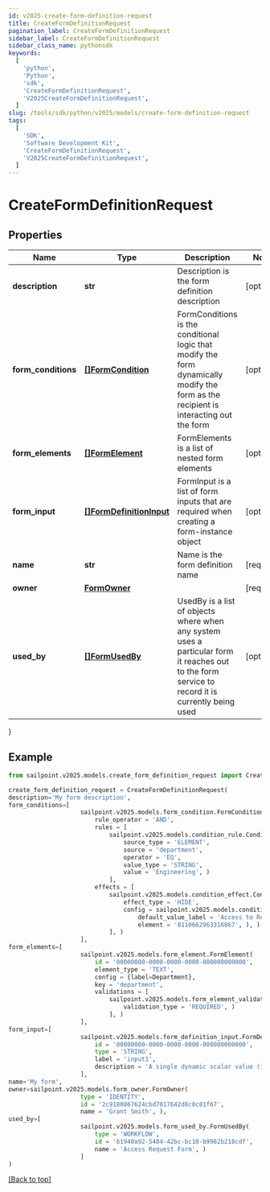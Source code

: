 ```yaml
---
id: v2025-create-form-definition-request
title: CreateFormDefinitionRequest
pagination_label: CreateFormDefinitionRequest
sidebar_label: CreateFormDefinitionRequest
sidebar_class_name: pythonsdk
keywords:
  [
    'python',
    'Python',
    'sdk',
    'CreateFormDefinitionRequest',
    'V2025CreateFormDefinitionRequest',
  ]
slug: /tools/sdk/python/v2025/models/create-form-definition-request
tags:
  [
    'SDK',
    'Software Development Kit',
    'CreateFormDefinitionRequest',
    'V2025CreateFormDefinitionRequest',
  ]
---
```


# CreateFormDefinitionRequest

## Properties

| Name | Type | Description | Notes |
| --- | --- | --- | --- |
| **description** | **str** | Description is the form definition description | [optional] |
| **form_conditions** | [**[]FormCondition**](form-condition) | FormConditions is the conditional logic that modify the form dynamically modify the form as the recipient is interacting out the form | [optional] |
| **form_elements** | [**[]FormElement**](form-element) | FormElements is a list of nested form elements | [optional] |
| **form_input** | [**[]FormDefinitionInput**](form-definition-input) | FormInput is a list of form inputs that are required when creating a form-instance object | [optional] |
| **name** | **str** | Name is the form definition name | [required] |
| **owner** | [**FormOwner**](form-owner) |  | [required] |
| **used_by** | [**[]FormUsedBy**](form-used-by) | UsedBy is a list of objects where when any system uses a particular form it reaches out to the form service to record it is currently being used | [optional] |

}

## Example

```python
from sailpoint.v2025.models.create_form_definition_request import CreateFormDefinitionRequest

create_form_definition_request = CreateFormDefinitionRequest(
description='My form description',
form_conditions=[
                    sailpoint.v2025.models.form_condition.FormCondition(
                        rule_operator = 'AND',
                        rules = [
                            sailpoint.v2025.models.condition_rule.ConditionRule(
                                source_type = 'ELEMENT',
                                source = 'department',
                                operator = 'EQ',
                                value_type = 'STRING',
                                value = 'Engineering', )
                            ],
                        effects = [
                            sailpoint.v2025.models.condition_effect.ConditionEffect(
                                effect_type = 'HIDE',
                                config = sailpoint.v2025.models.condition_effect_config.ConditionEffect_config(
                                    default_value_label = 'Access to Remove',
                                    element = '8110662963316867', ), )
                            ], )
                    ],
form_elements=[
                    sailpoint.v2025.models.form_element.FormElement(
                        id = '00000000-0000-0000-0000-000000000000',
                        element_type = 'TEXT',
                        config = {label=Department},
                        key = 'department',
                        validations = [
                            sailpoint.v2025.models.form_element_validations_set.FormElementValidationsSet(
                                validation_type = 'REQUIRED', )
                            ], )
                    ],
form_input=[
                    sailpoint.v2025.models.form_definition_input.FormDefinitionInput(
                        id = '00000000-0000-0000-0000-000000000000',
                        type = 'STRING',
                        label = 'input1',
                        description = 'A single dynamic scalar value (i.e. number, string, date, etc.) that can be passed into the form for use in conditional logic', )
                    ],
name='My form',
owner=sailpoint.v2025.models.form_owner.FormOwner(
                    type = 'IDENTITY',
                    id = '2c9180867624cbd7017642d8c8c81f67',
                    name = 'Grant Smith', ),
used_by=[
                    sailpoint.v2025.models.form_used_by.FormUsedBy(
                        type = 'WORKFLOW',
                        id = '61940a92-5484-42bc-bc10-b9982b218cdf',
                        name = 'Access Request Form', )
                    ]
)

```

[[Back to top]](#)
